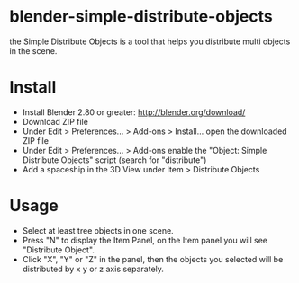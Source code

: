 # blender-simple-distribute-objects
the Simple Distribute Objects is a tool that helps you distribute multi objects in the scene.

# Install
- Install Blender 2.80 or greater: http://blender.org/download/
- Download ZIP file
- Under Edit > Preferences... > Add-ons > Install... open the downloaded ZIP file
- Under Edit > Preferences... > Add-ons enable the "Object: Simple Distribute Objects" script (search for "distribute")
- Add a spaceship in the 3D View under Item > Distribute Objects

# Usage
- Select at least tree objects in one scene.
- Press "N" to display the Item Panel, on the Item panel you will see "Distribute Object".
- Click "X", "Y" or "Z" in the panel, then the objects you selected will be distributed by x y or z axis separately.
